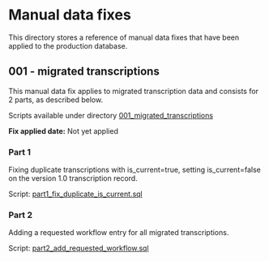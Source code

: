 # Manual data fixes

This directory stores a reference of manual data fixes that have been applied to the production database.

## 001 - migrated transcriptions

This manual data fix applies to migrated transcription data and consists for 2 parts, as described below.

Scripts available under directory [001_migrated_transcriptions](../manual-data-fixes/001_migrated_transcriptions)

**Fix applied date:** Not yet applied 

### Part 1

Fixing duplicate transcriptions with is_current=true, setting is_current=false on the version 1.0 transcription record.

Script: [part1_fix_duplicate_is_current.sql](../manual-data-fixes/001_migrated_transcriptions/part1_fix_duplicate_is_current.sql)

### Part 2

Adding a requested workflow entry for all migrated transcriptions.

Script: [part2_add_requested_workflow.sql](../manual-data-fixes/001_migrated_transcriptions/part2_add_requested_workflow.sql)
